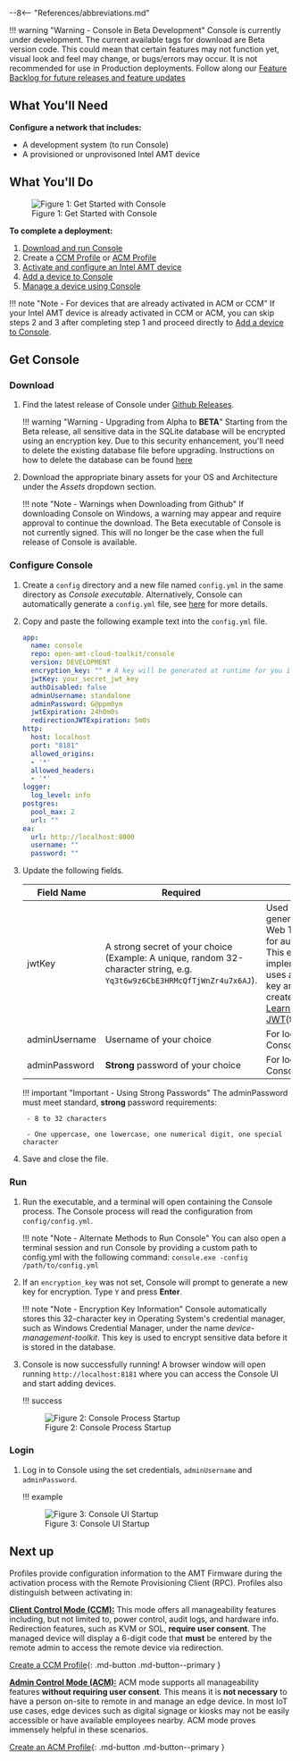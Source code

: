 --8<-- "References/abbreviations.md"

!!! warning "Warning - Console in Beta Development"
    Console is currently under development. The current available tags for download are Beta version code. This could mean that certain features may not function yet, visual look and feel may change, or bugs/errors may occur. It is not recommended for use in Production deployments. Follow along our [Feature Backlog for future releases and feature updates](https://github.com/orgs/open-amt-cloud-toolkit/projects/10)

## What You'll Need

**Configure a network that includes:**

-  A development system (to run Console)
-  A provisioned or unprovisoned Intel AMT device

## What You'll Do

<figure class="figure-image">
  <img src="..\..\..\assets\images\Console_GetStarted.png" alt="Figure 1: Get Started with Console">
  <figcaption>Figure 1: Get Started with Console</figcaption>
</figure>

**To complete a deployment:**

1. [Download and run Console](#get-console)
2. Create a [CCM Profile](createProfileCCM.md) or [ACM Profile](createProfileACM.md)
3. [Activate and configure an Intel AMT device](activateDevice.md)
4. [Add a device to Console](addDevice.md)
5. [Manage a device using Console](manageDevice.md)

!!! note "Note - For devices that are already activated in ACM or CCM"
    If your Intel AMT device is already activated in CCM or ACM, you can skip steps 2 and 3 after completing step 1 and proceed directly to [Add a device to Console](addDevice.md).


## Get Console

### Download

1. Find the latest release of Console under [Github Releases](https://github.com/open-amt-cloud-toolkit/console/releases/latest).

    !!! warning "Warning - Upgrading from Alpha to **BETA**"
        Starting from the Beta release, all sensitive data in the SQLite database will be encrypted using an encryption key. Due to this security enhancement, you'll need to delete the existing database file before upgrading. Instructions on how to delete the database can be found [here](../../Reference/Console/upgrade.md/#upgrading-from-alpha-to-beta)

2. Download the appropriate binary assets for your OS and Architecture under the *Assets* dropdown section.

    !!! note "Note - Warnings when Downloading from Github"
        If downloading Console on Windows, a warning may appear and require approval to continue the download. The Beta executable of Console is not currently signed. This will no longer be the case when the full release of Console is available. 

### Configure Console

1. Create a `config` directory and a new file named `config.yml` in the same directory as *Console executable*. Alternatively, Console can automatically generate a `config.yml` file, see [here](../../Reference/Console/configuration.md/#using-configyml) for more details.

2. Copy and paste the following example text into the `config.yml` file.

    ```yml hl_lines="6 8 9"
    app:
      name: console
      repo: open-amt-cloud-toolkit/console
      version: DEVELOPMENT
      encryption_key: "" # A key will be generated at runtime for you if not provided
      jwtKey: your_secret_jwt_key
      authDisabled: false
      adminUsername: standalone
      adminPassword: G@ppm0ym
      jwtExpiration: 24h0m0s
      redirectionJWTExpiration: 5m0s
    http:
      host: localhost
      port: "8181"
      allowed_origins:
      - '*'
      allowed_headers:
      - '*'
    logger:
      log_level: info
    postgres:
      pool_max: 2
      url: ""
    ea:
      url: http://localhost:8000
      username: ""
      password: ""
    ```

3. Update the following fields.

    | Field Name     | Required                              | Usage                    |
    | -------------- | ------------------------------------- | ------------------------ |
    | jwtKey         | A strong secret of your choice (Example: A unique, random 32-character string, e.g. `Yq3t6w9z6CbE3HRMcQfTjWnZr4u7x6AJ`). | Used when generating a JSON Web Token (JWT) for authentication. This example implementation uses a symmetrical key and HS256 to create the signature. [Learn more about JWT](https://jwt.io/introduction){target=_blank}.|
    | adminUsername  | Username of your choice               | For logging into Console |
    | adminPassword  | **Strong** password of your choice    | For logging into Console |

    !!! important "Important - Using Strong Passwords"
        The adminPassword must meet standard, **strong** password requirements:

        - 8 to 32 characters

        - One uppercase, one lowercase, one numerical digit, one special character

4. Save and close the file.

### Run

1. Run the executable, and a terminal will open containing the Console process. The Console process will read the configuration from `config/config.yml`. 

    !!! note "Note - Alternate Methods to Run Console"
        You can also open a terminal session and run Console by providing a custom path to config.yml with the following command:
        ```console.exe -config /path/to/config.yml```

2. If an `encryption_key` was not set, Console will prompt to generate a new key for encryption. Type `Y` and press **Enter**.

    !!! note "Note - Encryption Key Information"
        Console automatically stores this 32-character key in Operating System's credential manager, such as Windows Credential Manager, under the name *device-management-toolkit*. This key is used to encrypt sensitive data before it is stored in the database.

3. Console is now successfully running! A browser window will open running `http://localhost:8181` where you can access the Console UI and start adding devices.

    !!! success
        <figure class="figure-image">
          <img src="..\..\..\assets\images\Console_Start.png" alt="Figure 2: Console Process Startup">
          <figcaption>Figure 2: Console Process Startup</figcaption>
        </figure>

### Login

1. Log in to Console using the set credentials, `adminUsername` and `adminPassword`.

    !!! example
        <figure class="figure-image">
          <img src="..\..\..\assets\images\Console_UIStart.png" alt="Figure 3: Console UI Startup">
          <figcaption>Figure 3: Console UI Startup</figcaption>
        </figure>


## Next up

Profiles provide configuration information to the AMT Firmware during the activation process with the Remote Provisioning Client (RPC). Profiles also distinguish between activating in: 

**[Client Control Mode (CCM):](createProfileCCM.md)** This mode offers all manageability features including, but not limited to, power control, audit logs, and hardware info. Redirection features, such as KVM or SOL, **require user consent**. The managed device will display a 6-digit code that **must** be entered by the remote admin to access the remote device via redirection.

[Create a CCM Profile](createProfileCCM.md){: .md-button .md-button--primary }

**[Admin Control Mode (ACM):](createProfileACM.md)** ACM mode supports all manageability features **without requiring user consent**. This means it is **not necessary** to have a person on-site to remote in and manage an edge device. In most IoT use cases, edge devices such as digital signage or kiosks may not be easily accessible or have available employees nearby. ACM mode proves immensely helpful in these scenarios.

[Create an ACM Profile](createProfileACM.md){: .md-button .md-button--primary }